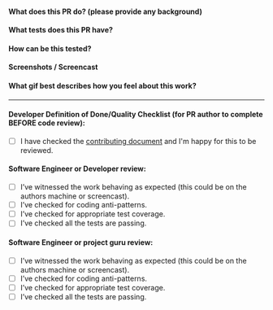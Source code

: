 #### What does this PR do? (please provide any background)
#### What tests does this PR have?
#### How can be this tested?
#### Screenshots / Screencast
#### What gif best describes how you feel about this work?
---
#### Developer Definition of Done/Quality Checklist (for PR author to complete BEFORE code review):
- [ ] I have checked the [contributing document](../blob/master/CONTRIBUTING.md) and I'm happy for this to be reviewed.

#### Software Engineer or Developer review:
- [ ] I’ve witnessed the work behaving as expected (this could be on the authors machine or screencast).
- [ ] I’ve checked for coding anti-patterns.
- [ ] I’ve checked for appropriate test coverage.
- [ ] I’ve checked all the tests are passing.

#### Software Engineer or project guru review:
- [ ] I’ve witnessed the work behaving as expected (this could be on the authors machine or screencast).
- [ ] I’ve checked for coding anti-patterns.
- [ ] I’ve checked for appropriate test coverage.
- [ ] I’ve checked all the tests are passing.
